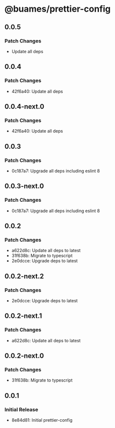 # @buames/prettier-config

## 0.0.5

### Patch Changes

- Update all deps

## 0.0.4

### Patch Changes

- 42f6a40: Update all deps

## 0.0.4-next.0

### Patch Changes

- 42f6a40: Update all deps

## 0.0.3

### Patch Changes

- 0c187a7: Upgrade all deps including eslint 8

## 0.0.3-next.0

### Patch Changes

- 0c187a7: Upgrade all deps including eslint 8

## 0.0.2

### Patch Changes

- a622d8c: Update all deps to latest
- 31f638b: Migrate to typescript
- 2e0dcce: Upgrade deps to latest

## 0.0.2-next.2

### Patch Changes

- 2e0dcce: Upgrade deps to latest

## 0.0.2-next.1

### Patch Changes

- a622d8c: Update all deps to latest

## 0.0.2-next.0

### Patch Changes

- 31f638b: Migrate to typescript

## 0.0.1

### Initial Release

- 8e84d81: Initial prettier-config
